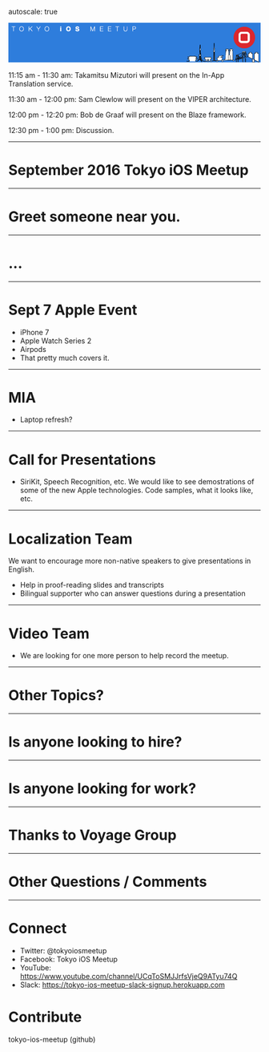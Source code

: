 autoscale: true

![inline](logo.png)

11:15 am - 11:30 am: Takamitsu Mizutori will present on the In-App Translation service.

11:30 am - 12:00 pm: Sam Clewlow will present on the VIPER architecture. 

12:00 pm - 12:20 pm: Bob de Graaf will present on the Blaze framework.

12:30 pm - 1:00 pm: Discussion.

---

# September 2016 Tokyo iOS Meetup

---

# Greet someone near you.

---

# ...

---

# Sept 7 Apple Event

- iPhone 7
- Apple Watch Series 2
- Airpods
- That pretty much covers it.

---

# MIA

- Laptop refresh?

---

# Call for Presentations

- SiriKit, Speech Recognition, etc.  We would like to see demostrations of some of the new Apple technologies.  Code samples, what it looks like, etc.

---

# Localization Team

We want to encourage more non-native speakers to give presentations in English.

- Help in proof-reading slides and transcripts
- Bilingual supporter who can answer questions during a presentation

---

# Video Team

- We are looking for one more person to help record the meetup.

---

# Other Topics?

---

# Is anyone looking to hire?

---

# Is anyone looking for work?

---

# Thanks to Voyage Group

---

# Other Questions / Comments

---

# Connect

- Twitter: @tokyoiosmeetup
- Facebook: Tokyo iOS Meetup
- YouTube: https://www.youtube.com/channel/UCqToSMJJrfsVjeQ9ATyu74Q
- Slack: https://tokyo-ios-meetup-slack-signup.herokuapp.com

# Contribute

tokyo-ios-meetup (github)